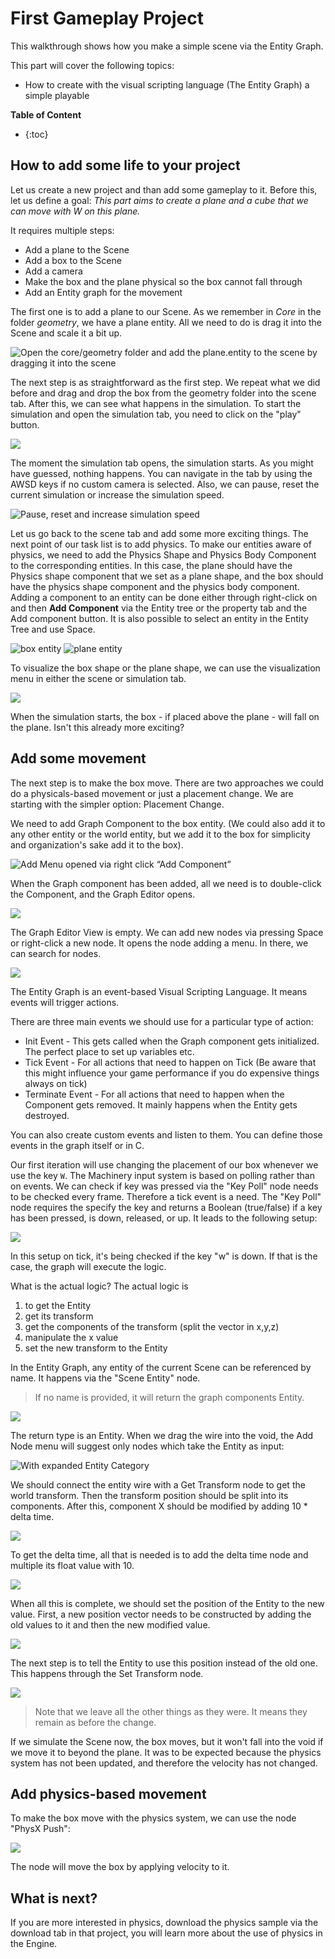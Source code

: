 # First Gameplay Project

This walkthrough shows how you make a simple scene via the Entity Graph.

This part will cover the following topics:

- How to create with the visual scripting language (The Entity Graph) a simple playable

**Table of Content**

* {:toc}

## How to add some life to your project

Let us create a new project and than add some gameplay to it. Before this, let us define a goal:
*This part aims to create a plane and a cube that we can move with W on this plane.*

It requires multiple steps:

- Add a plane to the Scene
- Add a box to the Scene
- Add a camera
- Make the box and the plane physical so the box cannot fall through
- Add an Entity graph for the movement

The first one is to add a plane to our Scene. As we remember in *Core* in the folder *geometry*, we have a plane entity. All we need to do is drag it into the Scene and scale it a bit up.

![Open the core/geometry folder and add the plane.entity to the scene by dragging it into the scene](https://paper-attachments.dropbox.com/s_09462F237550F87F4C86951FAA779F713337E632E917FE6E6B8E3406BD58F125_1615459641040_add_plane.gif)


The next step is as straightforward as the first step. We repeat what we did before and drag and drop the box from the geometry folder into the scene tab. After this, we can see what happens in the simulation. To start the simulation and open the simulation tab, you need to click on the "play" button.


![](https://paper-attachments.dropbox.com/s_09462F237550F87F4C86951FAA779F713337E632E917FE6E6B8E3406BD58F125_1615460126086_image.png)


The moment the simulation tab opens, the simulation starts. As you might have guessed, nothing happens. You can navigate in the tab by using the AWSD keys if no custom camera is selected. Also, we can pause, reset the current simulation or increase the simulation speed.

![Pause, reset and increase simulation speed](https://paper-attachments.dropbox.com/s_09462F237550F87F4C86951FAA779F713337E632E917FE6E6B8E3406BD58F125_1615460267868_image.png)


Let us go back to the scene tab and add some more exciting things. The next point of our task list is to add physics. To make our entities aware of physics, we need to add the Physics Shape and Physics Body Component to the corresponding entities. 
In this case, the plane should have the Physics shape component that we set as a plane shape, and the box should have the physics shape component and the physics body component. 
Adding a component to an entity can be done either through right-click on and then **Add Component** via the Entity tree or the property tab and the Add component button. It is also possible to select an entity in the Entity Tree and use Space.

![box entity](https://paper-attachments.dropbox.com/s_09462F237550F87F4C86951FAA779F713337E632E917FE6E6B8E3406BD58F125_1615461868389_image.png)
![plane entity](https://paper-attachments.dropbox.com/s_09462F237550F87F4C86951FAA779F713337E632E917FE6E6B8E3406BD58F125_1615461884406_image.png)


To visualize the box shape or the plane shape, we can use the visualization menu in either the scene or simulation tab.

![](https://paper-attachments.dropbox.com/s_09462F237550F87F4C86951FAA779F713337E632E917FE6E6B8E3406BD58F125_1615462081977_image.png)


When the simulation starts, the box - if placed above the plane - will fall on the plane. Isn't this already more exciting?


## Add some movement

The next step is to make the box move. There are two approaches we could do a physicals-based movement or just a placement change. We are starting with the simpler option: Placement Change.

We need to add Graph Component to the box entity. (We could also add it to any other entity or the world entity, but we add it to the box for simplicity and organization's sake add it to the box).

![Add Menu opened via right click “Add Component”](https://paper-attachments.dropbox.com/s_09462F237550F87F4C86951FAA779F713337E632E917FE6E6B8E3406BD58F125_1615462362939_image.png)


When the Graph component has been added, all we need is to double-click the Component, and the Graph Editor opens.


![](https://paper-attachments.dropbox.com/s_09462F237550F87F4C86951FAA779F713337E632E917FE6E6B8E3406BD58F125_1615462398554_image.png)


The Graph Editor View is empty. We can add new nodes via pressing Space or right-click a new node. It opens the node adding a menu. In there, we can search for nodes.

![](https://paper-attachments.dropbox.com/s_09462F237550F87F4C86951FAA779F713337E632E917FE6E6B8E3406BD58F125_1615462451823_image.png)


The Entity Graph is an event-based Visual Scripting Language. It means events will trigger actions. 

There are three main events we should use for a particular type of action:

- Init Event - This gets called when the Graph component gets initialized. The perfect place to set up variables etc.
- Tick Event - For all actions that need to happen on Tick (Be aware that this might influence your game performance if you do expensive things always on tick)
- Terminate Event - For all actions that need to happen when the Component gets removed. It mainly happens when the Entity gets destroyed.

You can also create custom events and listen to them. You can define those events in the graph itself or in C.

Our first iteration will use changing the placement of our box whenever we use the key `W`. The Machinery input system is based on polling rather than on events. 
We can check if key was pressed via the "Key Poll" node needs to be checked every frame. Therefore a tick event is a need. The "Key Poll" node requires the specify the key and returns a Boolean (true/false) if a key has been pressed, is down, released, or up.
It leads to the following setup:

![](https://paper-attachments.dropbox.com/s_09462F237550F87F4C86951FAA779F713337E632E917FE6E6B8E3406BD58F125_1615463509298_image.png)


In this setup on tick, it's being checked if the key "w" is down. If that is the case, the graph will execute the logic. 

What is the actual logic? The actual logic is 

1. to get the Entity
2. get its transform
3. get the components of the transform (split the vector in x,y,z)
4. manipulate the x value
5. set the new transform to the Entity

In the Entity Graph, any entity of the current Scene can be referenced by name. It 
happens via the "Scene Entity" node. 

> If no name is provided, it will return the graph components Entity.

![](https://paper-attachments.dropbox.com/s_09462F237550F87F4C86951FAA779F713337E632E917FE6E6B8E3406BD58F125_1615463752914_image.png)


The return type is an Entity. When we drag the wire into the void, the Add Node menu will suggest only nodes which take the Entity as input:

![With expanded Entity Category](https://paper-attachments.dropbox.com/s_09462F237550F87F4C86951FAA779F713337E632E917FE6E6B8E3406BD58F125_1615463814348_image.png)


We should connect the entity wire with a Get Transform node to get the world transform. Then the transform position should be split into its components. After this, component X should be modified by adding 10 * delta time.

![](https://paper-attachments.dropbox.com/s_09462F237550F87F4C86951FAA779F713337E632E917FE6E6B8E3406BD58F125_1615463996352_image.png)


To get the delta time, all that is needed is to add the delta time node and multiple its float value with 10.

![](https://paper-attachments.dropbox.com/s_09462F237550F87F4C86951FAA779F713337E632E917FE6E6B8E3406BD58F125_1615464050098_image.png)


When all this is complete, we should set the position of the Entity to the new value. First, a new position vector needs to be constructed by adding the old values to it and then the new modified value.

![](https://paper-attachments.dropbox.com/s_09462F237550F87F4C86951FAA779F713337E632E917FE6E6B8E3406BD58F125_1615464121876_image.png)


The next step is to tell the Entity to use this position instead of the old one. This happens through the Set Transform node.

![](https://paper-attachments.dropbox.com/s_09462F237550F87F4C86951FAA779F713337E632E917FE6E6B8E3406BD58F125_1615464271230_image.png)

> Note that we leave all the other things as they were. It means they remain as before the change.

If we simulate the Scene now, the box moves, but it won't fall into the void if we move it to beyond the plane. It was to be expected because the physics system has not been updated, and therefore the velocity has not changed.


## Add physics-based movement

To make the box move with the physics system, we can use the node "PhysX Push":

![](https://paper-attachments.dropbox.com/s_09462F237550F87F4C86951FAA779F713337E632E917FE6E6B8E3406BD58F125_1615465150791_image.png)


The node will move the box by applying velocity to it.


## What is next?

If you are more interested in physics, download the physics sample via the download tab in that project, you will learn more about the use of physics in the Engine.

